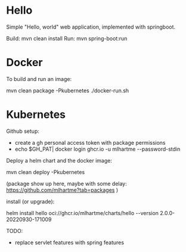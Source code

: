 # Hello

Simple "Hello, world" web application, implemented with springboot.

Build: mvn clean install
Run: mvn spring-boot:run

# Docker

To build and run an image:

mvn clean package -Pkubernetes
./docker-run.sh

# Kubernetes

Github setup:
* create a gh personal access token with package permissions
* echo $GH_PAT| docker login ghcr.io -u mlhartme --password-stdin

Deploy a helm chart and the docker image:

mvn clean deploy -Pkubernetes

(package show up here, maybe with some delay: https://github.com/mlhartme?tab=packages )

install (or upgrade): 

helm install hello oci://ghcr.io/mlhartme/charts/hello --version 2.0.0-20220930-171009

TODO:
* replace servlet features with spring features
